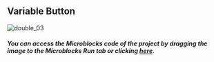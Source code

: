 ## Variable Button

![double_03](https://user-images.githubusercontent.com/112697142/215747486-d5d0bde9-0610-470b-99f1-657eb7302e35.png)


##### You can access the Microblocks code of the project by dragging the image to the Microblocks Run tab or clicking [here](https://microblocks.fun/run/microblocks.html#scripts=GP%20Scripts%0Adepends%20%27OLED%20Graphics%27%0A%0Aspec%20%27r%27%20%27double%27%20%27double%20_%27%20%27auto%27%20%2710%27%0Ato%20double%20number%20%7B%0A%20%20return%20%28number%20%2A%202%29%0A%7D%0A%0Ascript%20554%2092%20%7B%0AwhenStarted%0AOLEDInit_I2C%20%27OLED_0.96in%27%20%273C%27%200%20false%0AOLEDwrite%20%28double%2010%29%200%200%20false%0A%7D%0A%0Ascript%201056%2098%20%7B%0Ato%20double%20number%20%7B%7D%0A%7D%0A%0A "here").

